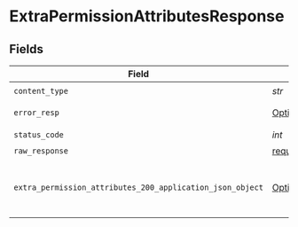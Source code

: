 # ExtraPermissionAttributesResponse


## Fields

| Field                                                                                                                           | Type                                                                                                                            | Required                                                                                                                        | Description                                                                                                                     |
| ------------------------------------------------------------------------------------------------------------------------------- | ------------------------------------------------------------------------------------------------------------------------------- | ------------------------------------------------------------------------------------------------------------------------------- | ------------------------------------------------------------------------------------------------------------------------------- |
| `content_type`                                                                                                                  | *str*                                                                                                                           | :heavy_check_mark:                                                                                                              | N/A                                                                                                                             |
| `error_resp`                                                                                                                    | [Optional[shared.ErrorResp]](../../models/shared/errorresp.md)                                                                  | :heavy_minus_sign:                                                                                                              | Internal Server Error                                                                                                           |
| `status_code`                                                                                                                   | *int*                                                                                                                           | :heavy_check_mark:                                                                                                              | N/A                                                                                                                             |
| `raw_response`                                                                                                                  | [requests.Response](https://requests.readthedocs.io/en/latest/api/#requests.Response)                                           | :heavy_minus_sign:                                                                                                              | N/A                                                                                                                             |
| `extra_permission_attributes_200_application_json_object`                                                                       | [Optional[ExtraPermissionAttributes200ApplicationJSON]](../../models/operations/extrapermissionattributes200applicationjson.md) | :heavy_minus_sign:                                                                                                              | Retrieved extra permission attributes successfully.                                                                             |
